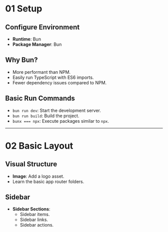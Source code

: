 # 01 Setup

## Configure Environment

- **Runtime**: Bun
- **Package Manager**: Bun

## Why Bun?

- More performant than NPM.
- Easily run TypeScript with ES6 imports.
- Fewer dependency issues compared to NPM.

## Basic Run Commands

- `bun run dev`: Start the development server.
- `bun run build`: Build the project.
- `bunx === npx`: Execute packages similar to `npx`.

---

# 02 Basic Layout

## Visual Structure

- **Image**: Add a logo asset.
- Learn the basic app router folders.

## Sidebar

- **Sidebar Sections**:
  - Sidebar items.
  - Sidebar links.
  - Sidebar actions.